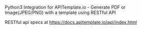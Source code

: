 Python3 Integration for APITemplate.io - Generate PDF or Image(JPEG/PNG) with a template using RESTful API


RESTful api specs at https://docs.apitemplate.io/api/index.html

